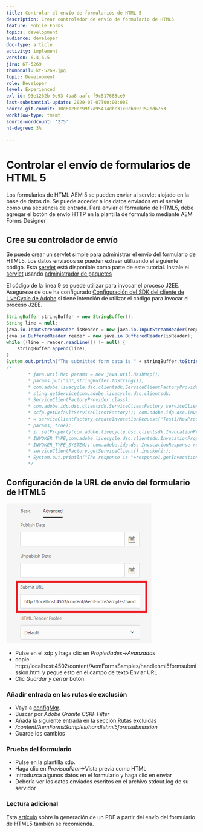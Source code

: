 ```yaml
---
title: Controlar el envío de formularios de HTML 5
description: Crear controlador de envío de formulario de HTML5
feature: Mobile Forms
topics: development
audience: developer
doc-type: article
activity: implement
version: 6.4,6.5
jira: KT-5269
thumbnail: kt-5269.jpg
topic: Development
role: Developer
level: Experienced
exl-id: 93e1262b-0e93-4ba8-aafc-f9c517688ce9
last-substantial-update: 2020-07-07T00:00:00Z
source-git-commit: 30d6120ec99f7a95414dbc31c0cb002152bd6763
workflow-type: tm+mt
source-wordcount: '275'
ht-degree: 3%

---
```


# Controlar el envío de formularios de HTML 5

Los formularios de HTML AEM 5 se pueden enviar al servlet alojado en la base de datos de. Se puede acceder a los datos enviados en el servlet como una secuencia de entrada. Para enviar el formulario de HTML5, debe agregar el botón de envío HTTP en la plantilla de formulario mediante AEM Forms Designer

## Cree su controlador de envío

Se puede crear un servlet simple para administrar el envío del formulario de HTML5. Los datos enviados se pueden extraer utilizando el siguiente código. Esta [servlet](assets/html5-submit-handler.zip) está disponible como parte de este tutorial. Instale el [servlet](assets/html5-submit-handler.zip) usando [administrador de paquetes](http://localhost:4502/crx/packmgr/index.jsp)

El código de la línea 9 se puede utilizar para invocar el proceso J2EE. Asegúrese de que ha configurado [Configuración del SDK del cliente de LiveCycle de Adobe](https://helpx.adobe.com/aem-forms/6/submit-form-data-livecycle-process.html) si tiene intención de utilizar el código para invocar el proceso J2EE.

```java
StringBuffer stringBuffer = new StringBuffer();
String line = null;
java.io.InputStreamReader isReader = new java.io.InputStreamReader(request.getInputStream(), "UTF-8");
java.io.BufferedReader reader = new java.io.BufferedReader(isReader);
while ((line = reader.readLine()) != null) {
    stringBuffer.append(line);
}
System.out.println("The submitted form data is " + stringBuffer.toString());
/*
        * java.util.Map params = new java.util.HashMap();
        * params.put("in",stringBuffer.toString());
        * com.adobe.livecycle.dsc.clientsdk.ServiceClientFactoryProvider scfp =
        * sling.getService(com.adobe.livecycle.dsc.clientsdk.
        * ServiceClientFactoryProvider.class);
        * com.adobe.idp.dsc.clientsdk.ServiceClientFactory serviceClientFactory =
        * scfp.getDefaultServiceClientFactory(); com.adobe.idp.dsc.InvocationRequest ir
        * = serviceClientFactory.createInvocationRequest("Test1/NewProcess1", "invoke",
        * params, true);
        * ir.setProperty(com.adobe.livecycle.dsc.clientsdk.InvocationProperties.
        * INVOKER_TYPE,com.adobe.livecycle.dsc.clientsdk.InvocationProperties.
        * INVOKER_TYPE_SYSTEM); com.adobe.idp.dsc.InvocationResponse response1 =
        * serviceClientFactory.getServiceClient().invoke(ir);
        * System.out.println("The response is "+response1.getInvocationId());
        */
```


## Configuración de la URL de envío del formulario de HTML5

![submit-url](assets/submit-url.PNG)

* Pulse en el xdp y haga clic en _Propiedades_->_Avanzadas_
* copie http://localhost:4502/content/AemFormsSamples/handlehml5formsubmission.html y pegue esto en el campo de texto Enviar URL
* Clic _Guardar y cerrar_ botón.

### Añadir entrada en las rutas de exclusión

* Vaya a [configMgr](http://localhost:4502/system/console/configMgr).
* Buscar por _Adobe Granite CSRF Filter_
* Añada la siguiente entrada en la sección Rutas excluidas
* _/content/AemFormsSamples/handlehml5formsubmission_
* Guarde los cambios

### Prueba del formulario

* Pulse en la plantilla xdp.
* Haga clic en _Previsualizar_->Vista previa como HTML
* Introduzca algunos datos en el formulario y haga clic en enviar
* Debería ver los datos enviados escritos en el archivo stdout.log de su servidor

### Lectura adicional

Esta [artículo](https://experienceleague.adobe.com/docs/experience-manager-learn/forms/document-services/generate-pdf-from-mobile-form-submission-article.html) sobre la generación de un PDF a partir del envío del formulario de HTML5 también se recomienda.
